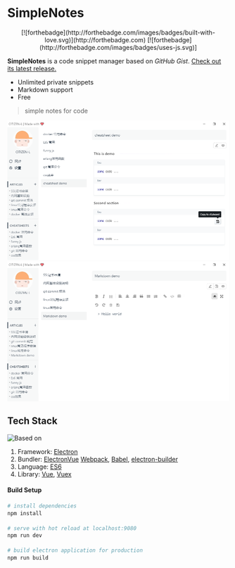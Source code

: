 # SimpleNotes

<div align="center">
[![forthebadge](http://forthebadge.com/images/badges/built-with-love.svg)](http://forthebadge.com) [![forthebadge](http://forthebadge.com/images/badges/uses-js.svg)]
</div>

**SimpleNotes** is a code snippet manager based on _GitHub Gist_. [Check out its latest release.](https://github.com/hackjutsu/Lepton/releases)

-   Unlimited private snippets
-   Markdown support
-   Free

> simple notes for code

![Screenshot](./docs/cheat_sheet_preview.png)
![Screenshot](./docs/markdown-preview.png)

## Tech Stack

![Based on](./docs/img/erb-logo.png)

1. Framework: [Electron](http://electron.atom.io/)
2. Bundler: [ElectronVue](https://github.com/SimulatedGREG/electron-vue) [Webpack](http://webpack.github.io/docs/), [Babel](https://babeljs.io), [electron-builder](https://github.com/electron-userland/electron-builder)
3. Language: [ES6](https://babeljs.io/docs/learn-es2015/)
4. Library: [Vue](https://vuejs.org), [Vuex](https://vuex.vuejs.com)

#### Build Setup

```bash
# install dependencies
npm install

# serve with hot reload at localhost:9080
npm run dev

# build electron application for production
npm run build


```
